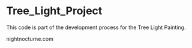 # Tree_Light_Project

This code is part of the development process for the Tree Light Painting.

nightnocturne.com
